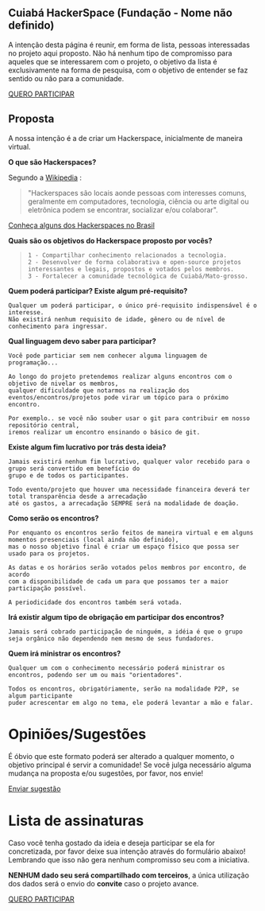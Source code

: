 ## Cuiabá HackerSpace (Fundação - Nome não definido)

A intenção desta página é reunir, em forma de lista, pessoas interessadas no projeto aqui proposto.
Não há nenhum tipo de compromisso para aqueles que se interessarem com o projeto, o objetivo da lista é exclusivamente na forma de pesquisa, com o objetivo de entender se faz sentido ou não para a comunidade.

[QUERO PARTICIPAR](https://my.forms.app/form/63163ba8afe7f34ef8876c73)

## Proposta
A nossa intenção é a de criar um Hackerspace, inicialmente de maneira virtual.

**O que são Hackerspaces?**

Segundo a [Wikipedia](http://en.wikipedia.org/wiki/Hackerspace) : 
> "Hackerspaces são locais aonde pessoas com interesses comuns,
> geralmente em computadores, tecnologia, ciência ou arte digital ou
> eletrônica podem se encontrar, socializar e/ou colaborar".

[Conheça alguns dos Hackerspaces no Brasil](https://wiki.hackerspaces.org/Brazil)

**Quais são os objetivos do Hackerspace proposto por vocês?**

>     1 - Compartilhar conhecimento relacionados a tecnologia.
>     2 - Desenvolver de forma colaborativa e open-source projetos interessantes e legais, propostos e votados pelos membros.
>     3 - Fortalecer a comunidade tecnológica de Cuiabá/Mato-grosso.

**Quem poderá participar? Existe algum pré-requisito?**

    Qualquer um poderá participar, o único pré-requisito indispensável é o interesse.
    Não existirá nenhum requisito de idade, gênero ou de nível de conhecimento para ingressar.

**Qual linguagem devo saber para participar?**

    Você pode particiar sem nem conhecer alguma linguagem de programação...

    Ao longo do projeto pretendemos realizar alguns encontros com o objetivo de nivelar os membros,
    qualquer dificuldade que notarmos na realização dos eventos/encontros/projetos pode virar um tópico para o próximo encontro.

    Por exemplo.. se você não souber usar o git para contribuir em nosso repositório central, 
    iremos realizar um encontro ensinando o básico de git.

**Existe algum fim lucrativo por trás desta ideia?**

    Jamais existirá nenhum fim lucrativo, qualquer valor recebido para o grupo será convertido em benefício do 
    grupo e de todos os participantes.

    Todo evento/projeto que houver uma necessidade financeira deverá ter total transparência desde a arrecadação 
    até os gastos, a arrecadação SEMPRE será na modalidade de doação.

**Como serão os encontros?**

    Por enquanto os encontros serão feitos de maneira virtual e em alguns momentos presenciais (local ainda não definido), 
    mas o nosso objetivo final é criar um espaço físico que possa ser usado para os projetos.
    
    As datas e os horários serão votados pelos membros por encontro, de acordo 
    com a disponibilidade de cada um para que possamos ter a maior participação possível.
    
    A periodicidade dos encontros também será votada.

**Irá existir algum tipo de obrigação em participar dos encontros?**

    Jamais será cobrado participação de ninguém, a idéia é que o grupo seja orgânico não dependendo nem mesmo de seus fundadores.

**Quem irá ministrar os encontros?**

    Qualquer um com o conhecimento necessário poderá ministrar os encontros, podendo ser um ou mais "orientadores".

    Todos os encontros, obrigatóriamente, serão na modalidade P2P, se algum participante 
    puder acrescentar em algo no tema, ele poderá levantar a mão e falar.

# Opiniões/Sugestões

É óbvio que este formato poderá ser alterado a qualquer momento, o objetivo principal é servir a comunidade!
Se você julga necessário alguma mudança na proposta e/ou sugestões, por favor, nos envie!

[Enviar sugestão](https://my.forms.app/form/6316387aafe7f34ef887674d)

# Lista de assinaturas
Caso você tenha gostado da ideia e deseja participar se ela for concretizada, por favor deixe sua intenção através do formulário abaixo! 
Lembrando que isso não gera nenhum compromisso seu com a iniciativa. 

**NENHUM dado seu será compartilhado com terceiros**, a única utilização dos dados será o envio do **convite** caso o projeto avance.

[QUERO PARTICIPAR](https://my.forms.app/form/63163ba8afe7f34ef8876c73)

